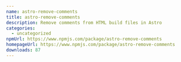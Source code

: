 ```yaml
---
name: astro-remove-comments
title: astro-remove-comments
description: Remove comments from HTML build files in Astro
categories:
  - uncategorized
npmUrl: https://www.npmjs.com/package/astro-remove-comments
homepageUrl: https://www.npmjs.com/package/astro-remove-comments
downloads: 87
---
```

